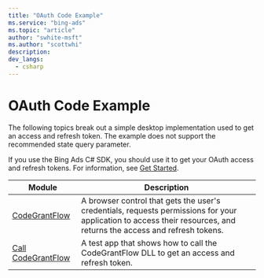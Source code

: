 ```yaml
---
title: "OAuth Code Example"
ms.service: "bing-ads"
ms.topic: "article"
author: "swhite-msft"
ms.author: "scottwhi"
description: 
dev_langs:
  - csharp
---
```

# OAuth Code Example
The following topics break out a simple desktop implementation used to get an access and refresh token. The example does not support the recommended state query parameter.

If you use the Bing Ads C# SDK, you should use it to get your OAuth access and refresh tokens. For information, see [Get Started](../transaction-message/get-started.md).

|Module|Description
|-|-
|[CodeGrantFlow](../hotel-service/code-example-codegrantflow.md)|A browser control that gets the user's credentials, requests permissions for your application to access their resources, and returns the access and refresh tokens.
|[Call CodeGrantFlow](../hotel-service/code-example-call-codegrantflow.md)|A test app that shows how to call the CodeGrantFlow DLL to get an access and refresh token.
